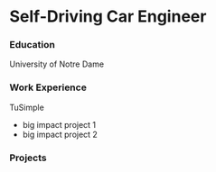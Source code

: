 # Self-Driving Car Engineer

### Education
University of Notre Dame

### Work Experience
TuSimple
- big impact project 1
- big impact project 2

### Projects
